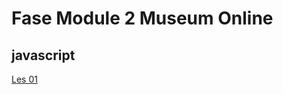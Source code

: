 # Fase Module 2 Museum Online

## javascript

[Les 01](http://33427.hosts1.ma-cloud.nl/f1m2js/les01/)